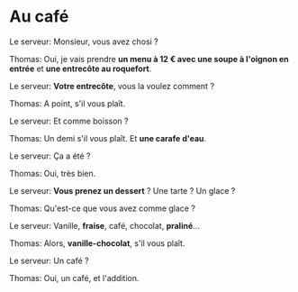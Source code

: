 # Au café

Le serveur: Monsieur, vous avez chosi ?

Thomas: Oui, je vais prendre **un menu à 12 € avec une soupe à l'oignon en entrée** et **une entrecôte au roquefort**.

Le serveur: **Votre entrecôte**, vous la voulez comment ?

Thomas: A point, s'il vous plaît.

Le serveur: Et comme boisson ?

Thomas: Un demi s'il vous plaît. Et **une carafe d'eau**.

Le serveur: Ça a été ?

Thomas: Oui, très bien.

Le serveur: **Vous prenez un dessert** ? Une tarte ? Un glace ?

Thomas: Qu'est-ce que vous avez comme glace ?

Le serveur: Vanille, **fraise**, café, chocolat, **praliné**...

Thomas: Alors, **vanille-chocolat**, s'il vous plaît.

Le serveur: Un café ?

Thomas: Oui, un café, et l'addition.
